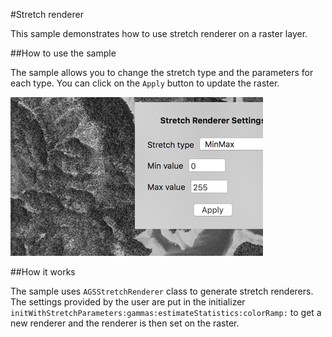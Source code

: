 #Stretch renderer

This sample demonstrates how to use stretch renderer on a raster layer.

##How to use the sample

The sample allows you to change the stretch type and the parameters for each type. You can click on the `Apply` button to update the raster.

![](image1.png)

##How it works

The sample uses `AGSStretchRenderer` class to generate stretch renderers. The settings provided by the user are put in the initializer `initWithStretchParameters:gammas:estimateStatistics:colorRamp:` to get a new renderer and the renderer is then set on the raster.



